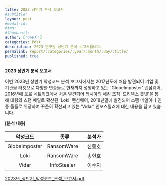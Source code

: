 ```yaml
---
title: 2023 상반기 분석 보고서
#subtitle: 
layout: post
#modal-id: 
#img: 
#thumbnail:
author: ['이수지']
categories: Post
description: 2023 연구원 상반기 분석 보고서입니다.
permalink: report/:categories/:year/:month/:day/:title/
published: true
---
```

**2023 상반기 분석 보고서**

이번 2023년 상반기 악성코드 분석 보고서에서는 2017년도에 처음 발견되어 기업 및 기관을 타겟으로 다양한 변종들로 현재까지 성행하고 있는 'GlobeImposter' 랜섬웨어, 
2016년에 토르 네트워크에서 처음 발견되어 러시아의 해킹 조직 '드리덱스 봇넷'을 통해 대량의 스팸 메일로 확산된 'Loki' 랜섬웨어,
2018년말에 발견되어 스팸 메일이나 인증 툴들로 위장하여 꾸준히 확산되고 있는 'Vidar' 인포스틸러에 대한 내용을 담고 있습니다.

**[분석 내용]**

| 악성코드 | 종류 | 분석가 |
|:---------:|:---------:|:---------:|
| GlobeImposter | RansomWare &nbsp;&nbsp; | 신동호 |
| Loki | RansomWare &nbsp;&nbsp; | 송현호 |
| Vidar | InfoStealer &nbsp;&nbsp;| 이수지 |

[2023년_상반기_악성코드_분석_보고서.pdf](/img/report/post/센터_2023_상반기_악성코드분석보고서.pdf)